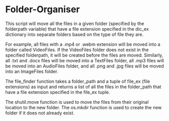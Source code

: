 # Folder-Organiser

This script will move all the files in a given folder (specified by the folderpath variable) that have a file extension specified in the dic_ex dictionary into separate folders based on the type of file they are.

For example, all files with a .mp4 or .webm extension will be moved into a folder called VideoFiles. If the VideoFiles folder does not exist in the specified folderpath, it will be created before the files are moved. Similarly, all .txt and .docx files will be moved into a TextFiles folder, all .mp3 files will be moved into an AudioFiles folder, and all .png and .jpg files will be moved into an ImageFiles folder.

The file_finder function takes a folder_path and a tuple of file_ex (file extensions) as input and returns a list of all the files in the folder_path that have a file extension specified in the file_ex tuple.

The shutil.move function is used to move the files from their original location to the new folder. The os.mkdir function is used to create the new folder if it does not already exist.
